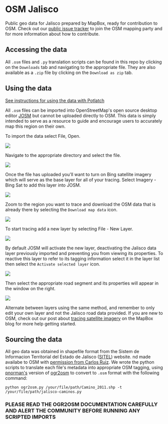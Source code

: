 # OSM Jalisco

Public geo data for Jalisco prepared by MapBox, ready for contribution to OSM. Check out our [public issue tracker](https://github.com/mapbox/mapping) to join the OSM mapping party and for more information about how to contribute.

## Accessing the data

All ````.osm```` files and ````.py```` translation scripts can be found in this repo by clicking on the ````Downloads```` tab and navigating to the appropriate file. They are also available as a ````.zip```` file by clicking on the ````Download as zip```` tab.

## Using the data

[See instructions for using the data with Potlatch](http://www.openstreetmap.org/user/Richard/diary)

All ````.osm```` files can be imported into OpenStreetMap's open source desktop editor [JOSM](http://josm.openstreetmap.de/) but cannot be uploaded directly to OSM. This data is simply intended to serve as a resource to guide and encourage users to accurately map this region on their own.

To import the data select File, Open.

![](http://farm8.staticflickr.com/7239/7118786805_24b68e7817.jpg)

Navigate to the appropriate directory and select the file.

![](http://farm8.staticflickr.com/7261/7118786977_7d4864fc53.jpg)

Once the file has uploaded you'll want to turn on Bing satellite imagery which will serve as the base layer for all of your tracing. Select Imagery - Bing Sat to add this layer into JOSM.

![](http://farm8.staticflickr.com/7200/6972707992_e96e1b7ff3.jpg)

Zoom to the region you want to trace and download the OSM data that is already there by selecting the ````Download map data```` icon.

![](http://farm8.staticflickr.com/7049/7118786941_74b7d15488.jpg)

To start tracing add a new layer by selecting File - New Layer.

![](http://farm8.staticflickr.com/7176/6972707882_cc72cf70bd.jpg)

By default JOSM will activate the new layer, deactivating the Jalisco data layer previously imported and preventing you from viewing its properties. To reactive this layer to refer to its tagging information select it in the layer list then select the ````Activate selected layer```` icon.

![](http://farm9.staticflickr.com/8141/6972707964_cac95da327.jpg)

Then select the appropriate road segment and its properties will appear in the window on the right.

![](http://farm8.staticflickr.com/7081/7118786871_d7b1163bfe.jpg)

Alternate between layers using the same method, and remember to only edit your own layer and not the Jalisco road data provided. If you are new to OSM, check out our post about [tracing satellite imagery](http://mapbox.com/blog/satellite-tracing-osm/) on the MapBox blog for more help getting started.

## Sourcing the data

All geo data was obtained in shapefile format from the Sistem de Informacion Territorial del Estado de Jalisco ([SITEL](http://sitel.jalisco.gob.mx/index2.php)) website. nd made availabe to OSM with [permission from Carlos Ruiz](https://gist.github.com/2648407/d5c5f6af02d1670ae1c839a6de0b9650997490f8). We wrote the python scripts to translate each file's metadata into appropriate OSM tagging, using [pnorman's](https://github.com/pnorman) version of [ogr2osm](http://wiki.openstreetmap.org/wiki/Ogr2osm#pnorman.27s_updated_version) to convert to ````.osm```` format with the following command:

````python ogr2osm.py /your/file/path/Camino_2011.shp -t /your/file/path/jalisco-caminos.py```` 

### PLEASE READ THE OGR2OSM DOCUMENTATION CAREFULLY AND ALERT THE COMMUNITY BEFORE RUNNING ANY SCRIPTED IMPORTS

